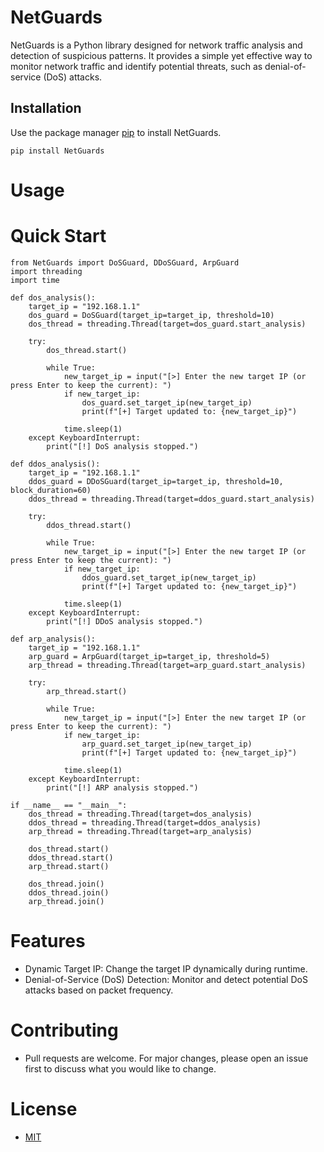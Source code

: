# NetGuards

NetGuards is a Python library designed for network traffic analysis and detection of suspicious patterns. It provides a simple yet effective way to monitor network traffic and identify potential threats, such as denial-of-service (DoS) attacks.

## Installation

Use the package manager [pip](https://pip.pypa.io/en/stable/) to install NetGuards.

```pip install NetGuards```


# Usage
# Quick Start

```
from NetGuards import DoSGuard, DDoSGuard, ArpGuard
import threading
import time

def dos_analysis():
    target_ip = "192.168.1.1"
    dos_guard = DoSGuard(target_ip=target_ip, threshold=10)
    dos_thread = threading.Thread(target=dos_guard.start_analysis)

    try:
        dos_thread.start()

        while True:
            new_target_ip = input("[>] Enter the new target IP (or press Enter to keep the current): ")
            if new_target_ip:
                dos_guard.set_target_ip(new_target_ip)
                print(f"[+] Target updated to: {new_target_ip}")

            time.sleep(1)
    except KeyboardInterrupt:
        print("[!] DoS analysis stopped.")

def ddos_analysis():
    target_ip = "192.168.1.1"
    ddos_guard = DDoSGuard(target_ip=target_ip, threshold=10, block_duration=60)
    ddos_thread = threading.Thread(target=ddos_guard.start_analysis)

    try:
        ddos_thread.start()

        while True:
            new_target_ip = input("[>] Enter the new target IP (or press Enter to keep the current): ")
            if new_target_ip:
                ddos_guard.set_target_ip(new_target_ip)
                print(f"[+] Target updated to: {new_target_ip}")

            time.sleep(1)
    except KeyboardInterrupt:
        print("[!] DDoS analysis stopped.")

def arp_analysis():
    target_ip = "192.168.1.1"
    arp_guard = ArpGuard(target_ip=target_ip, threshold=5)
    arp_thread = threading.Thread(target=arp_guard.start_analysis)

    try:
        arp_thread.start()

        while True:
            new_target_ip = input("[>] Enter the new target IP (or press Enter to keep the current): ")
            if new_target_ip:
                arp_guard.set_target_ip(new_target_ip)
                print(f"[+] Target updated to: {new_target_ip}")

            time.sleep(1)
    except KeyboardInterrupt:
        print("[!] ARP analysis stopped.")

if __name__ == "__main__":
    dos_thread = threading.Thread(target=dos_analysis)
    ddos_thread = threading.Thread(target=ddos_analysis)
    arp_thread = threading.Thread(target=arp_analysis)

    dos_thread.start()
    ddos_thread.start()
    arp_thread.start()

    dos_thread.join()
    ddos_thread.join()
    arp_thread.join()
```

# Features

- Dynamic Target IP: Change the target IP dynamically during runtime.
- Denial-of-Service (DoS) Detection: Monitor and detect potential DoS attacks based on packet frequency.
  
# Contributing

- Pull requests are welcome. For major changes, please open an issue first to discuss what you would like to change.
  
# License

- [MIT](https://opensource.org/licenses/MIT)
